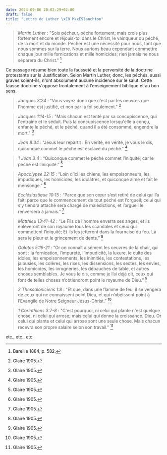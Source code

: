 ```yaml
---
date: 2024-09-06 20:02:29+02:00
draft: false
title: "Lettre de Luther \xE0 M\xE9lanchton"
---
```




> *Martin Luther* : "Sois pécheur, pèche fortement; mais crois plus fortement encore et réjouis-toi dans le Christ, le vainqueur du péché, de la mort et du monde. Pécher est une nécessité pour nous, tant que nous sommes sur la terre. Nous aurions beau cependant commettre chaque jour mille fornications et mille homicides; rien jamais ne nous séparera du Christ." [^1]

[^1]: Bareille 1884, p. 582.

Ce passage résume bien toute la fausseté et la perversité de la doctrine protestante sur la Justification. Selon Martin Luther, donc, les péchés, aussi graves soient-ils, n'ont absolument aucune incidence sur le salut. Cette fausse doctrine s'oppose frontalement à l'enseignement biblique et au bon sens.

> *Jacques 3:24* : "Vous voyez donc que c'est par les oeuvres que l'homme est justifié, et non par la foi seulement." [^2]

[^2]: Glaire 1905.

> *Jacques 1:14-15* : "Mais chacun est tenté par sa concupiscence, qui l'entraîne et le séduit. Puis la concupiscence lorsqu'elle a conçu, enfante le péché, et le péché, quand il a été consommé, engendre la mort." [^3]

[^3]: Glaire 1905.

> *Jean 8:34* : "Jésus leur repartit : En vérité, en vérité, je vous le dis, quiconque commet le péché est esclave du péché." [^4]

[^4]: Glaire 1905.

> *1 Jean 3:4* : “Quiconque commet le péché commet l’iniquité; car le péché est l’iniquité.” [^5]

[^5]: Glaire 1905.

> *Apocalypse 22:15* : “Loin d’ici les chiens, les empoisonneurs, les impudiques, les homicides, les idolâtres, et quiconque aime et fait le mensonge.” [^6]

[^6]: Glaire 1905.

> *Ecclésiastique 10:15* : “Parce que son cœur s’est retiré de celui qui l’a fait; parce que le commencement de tout péché est l’orgueil; celui qui s’y tiendra attaché sera chargé de malédictions, et l’orgueil le renversera à jamais.” [^7]

[^7]: Glaire 1905.

> *Matthieu 13:41-42* : “Le Fils de l’homme enverra ses anges, et ils enlèveront de son royaume tous les scandales et ceux qui commettent l’iniquité; Et ils les jetteront dans la fournaise du feu. Là sera le pleur et le grincement de dents.” [^8]

[^8]: Glaire 1905.

> *Galates 5:19-21* : “Or on connaît aisément les oeuvres de la chair, qui sont : la fornication, l’impureté, l’impudicité, la luxure, le culte des idoles, les empoisonnements, les inimitiés, les contestations, les jalousies, les colères, les rixes, les dissensions, les sectes, les envies, les homicides, les ivrogneries, les débauches de table, et autres choses semblables. Je vous le dis, comme je l’ai déjà dit, ceux qui font de telles choses n’obtiendront point le royaume de Dieu.” [^9]

[^9]: Glaire 1905.

> *2 Thessaloniciens 1:8* : “Et que, dans une flamme de feu, il se vengera de ceux qui ne connaissent point Dieu, et qui n’obéissent point à l’Evangile de Notre Seigneur Jésus-Christ.” [^10]

[^10]: Glaire 1905.

> *1 Corinthiens 3:7-8* : "C'est pourquoi, ni celui qui plante n'est quelque chose, ni celui qui arrose; mais celui qui donne la croissance. Dieu. Or celui qui plante et celui qui arrose sont une seule chose. Mais chacun recevra son propre salaire selon son travail." [^11]

[^11]: Glaire 1905.

etc., etc., etc.

